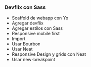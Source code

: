 ### Devflix con Sass

* Scaffold de webapp con Yo
* Agregar devflix
* Agregar estilos con Sass
* Responsive mobile first
* Import
* Usar Bourbon
* Usar Neat
* Responsive Design y grids con Neat
* Usar new-breakpoint